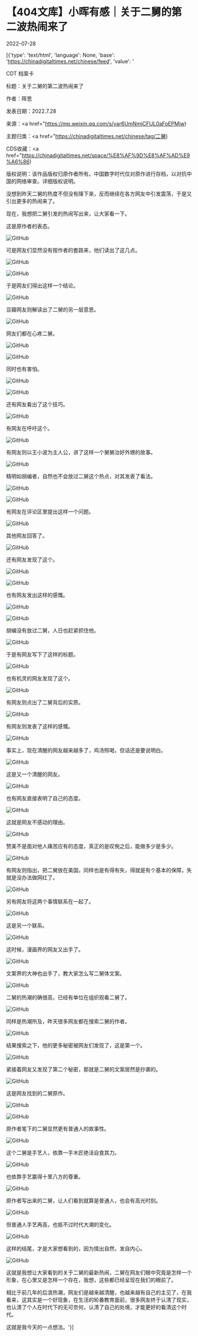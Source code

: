 # 【404文库】小晖有感｜关于二舅的第二波热闹来了

2022-07-28

[{'type': 'text/html', 'language': None, 'base': 'https://chinadigitaltimes.net/chinese/feed', 'value': '

CDT 档案卡

标题：关于二舅的第二波热闹来了

作者：晖思

发表日期：2022.7.28

来源：<a href="https://mp.weixin.qq.com/s/yar6UmNmjCFUL0aFoEPMjw)

主题归类：<a href="https://chinadigitaltimes.net/chinese/tag/二舅)

CDS收藏：<a href="https://chinadigitaltimes.net/space/%E8%AF%9D%E8%AF%AD%E9%A6%86)

版权说明：该作品版权归原作者所有。中国数字时代仅对原作进行存档，以对抗中国的网络审查。详细版权说明。





没想到昨天二舅的热度不但没有降下来，反而继续在各方网友中引发震荡，于是又引出更多的热闹来了。

现在，我想把二舅引发的热闹写出来，让大家看一下。

这是原作者的表态。

![GitHub](https://chinadigitaltimes.net/chinese/files/2022/07/post-684905-62e2414341dce.png)

可是网友们显然没有按作者的套路来，他们读出了这几点。

![GitHub](https://chinadigitaltimes.net/chinese/files/2022/07/post-684905-62e241434c447.png)

![GitHub](https://chinadigitaltimes.net/chinese/files/2022/07/post-684905-62e2414357ec1.png)

于是网友们得出这样一个结论。

![GitHub](https://chinadigitaltimes.net/chinese/files/2022/07/post-684905-62e2414360e14.png)

豆瓣网友则解读出了二舅的另一层意思。

![GitHub](https://chinadigitaltimes.net/chinese/files/2022/07/post-684905-62e241437157b.png)

网友们都在心疼二舅。

![GitHub](https://chinadigitaltimes.net/chinese/files/2022/07/post-684905-62e241437ff7a.png)

![GitHub](https://chinadigitaltimes.net/chinese/files/2022/07/post-684905-62e241438e58a.png)

同时也有害怕。

![GitHub](https://chinadigitaltimes.net/chinese/files/2022/07/post-684905-62e241439a7a2.png)

![GitHub](https://chinadigitaltimes.net/chinese/files/2022/07/post-684905-62e24143a651a.png)

还有网友看出了这个技巧。

![GitHub](https://chinadigitaltimes.net/chinese/files/2022/07/post-684905-62e24143bc324.png)

有网友在呼吁这个。

![GitHub](https://chinadigitaltimes.net/chinese/files/2022/07/post-684905-62e24143c9e7e.png)

有网友则以王小波为主人公，讲了这样一个舅舅治好外甥的故事。

![GitHub](https://chinadigitaltimes.net/chinese/files/2022/07/post-684905-62e24143de13d.png)

精明如胡编者，自然也不会放过二舅这个热点，对其发表了看法。

![GitHub](https://chinadigitaltimes.net/chinese/files/2022/07/post-684905-62e24143ef67c.png)

![GitHub](https://chinadigitaltimes.net/chinese/files/2022/07/post-684905-62e2414408d47.png)

有网友在评论区里提出这样一个问题。

![GitHub](https://chinadigitaltimes.net/chinese/files/2022/07/post-684905-62e24144125aa.png)

其他网友回答了。

![GitHub](https://chinadigitaltimes.net/chinese/files/2022/07/post-684905-62e241441d047.png)

还有网友发现了这个。

![GitHub](https://chinadigitaltimes.net/chinese/files/2022/07/post-684905-62e241442876b.png)

![GitHub](https://chinadigitaltimes.net/chinese/files/2022/07/post-684905-62e24144339a2.png)

也有网友发出这样的感慨。

![GitHub](https://chinadigitaltimes.net/chinese/files/2022/07/post-684905-62e241443cfc2.png)

![GitHub](https://chinadigitaltimes.net/chinese/files/2022/07/post-684905-62e241444658b.png)

胡编没有放过二舅，人日也赶紧抓住他。

![GitHub](https://chinadigitaltimes.net/chinese/files/2022/07/post-684905-62e241445d2d2.png)

于是有网友写下了这样的标题。

![GitHub](https://chinadigitaltimes.net/chinese/files/2022/07/post-684905-62e2414465ca5.png)

也有机灵的网友发现了这个。

![GitHub](https://chinadigitaltimes.net/chinese/files/2022/07/post-684905-62e241447208a.png)

有网友则点出了二舅背后的实质。

![GitHub](https://chinadigitaltimes.net/chinese/files/2022/07/post-684905-62e241447fb1a.png)

有网友则发表了这样的感慨。

![GitHub](https://chinadigitaltimes.net/chinese/files/2022/07/post-684905-62e2414491dfb.png)

事实上，现在清醒的网友越来越多了，鸡汤照喝，但话还是要说明白。

![GitHub](https://chinadigitaltimes.net/chinese/files/2022/07/post-684905-62e24144a051d.png)

这是又一个清醒的网友。

![GitHub](https://chinadigitaltimes.net/chinese/files/2022/07/post-684905-62e24144b17e2.png)

也有网友直接表明了自己的态度。

![GitHub](https://chinadigitaltimes.net/chinese/files/2022/07/post-684905-62e24144b904b.png)

这就是网友不感动的理由。

![GitHub](https://chinadigitaltimes.net/chinese/files/2022/07/post-684905-62e24144c2111.png)

赞美不是面对他人痛苦应有的态度，真正的是叹惋之后，能做多少是多少。

![GitHub](https://chinadigitaltimes.net/chinese/files/2022/07/post-684905-62e24144cbb77.png)

有网友则指出，把二舅放在美国，同样也是有得有失，得就是有个基本的保障，失就是没办法做网红了。

![GitHub](https://chinadigitaltimes.net/chinese/files/2022/07/post-684905-62e24144e1668.png)

另有网友将这两个事情联系在一起了。

![GitHub](https://chinadigitaltimes.net/chinese/files/2022/07/post-684905-62e24144ed48f.png)

这是另一个联系。

![GitHub](https://chinadigitaltimes.net/chinese/files/2022/07/post-684905-62e2414507be0.png)

这时候，漫画界的网友又出手了。

![GitHub](https://chinadigitaltimes.net/chinese/files/2022/07/post-684905-62e2414524295.png)

文案界的大神也出手了，教大家怎么写二舅体文案。

![GitHub](https://chinadigitaltimes.net/chinese/files/2022/07/post-684905-62e24145316b1.png)

二舅的热潮的确很高，已经有单位在组织观看二舅了。

![GitHub](https://chinadigitaltimes.net/chinese/files/2022/07/post-684905-62e2414545bf2.png)

同样是热潮所及，昨天很多网友都在搜索二舅的作者。

![GitHub](https://chinadigitaltimes.net/chinese/files/2022/07/post-684905-62e241454ee68.png)

结果搜索之下，他的更多秘密被网友们发现了，这是第一个。

![GitHub](https://chinadigitaltimes.net/chinese/files/2022/07/post-684905-62e241456305b.png)

紧接着网友又发现了第二个秘密，那就是二舅的文案居然是抄袭的。

![GitHub](https://chinadigitaltimes.net/chinese/files/2022/07/post-684905-62e24145717d4.png)

这是网友找到的二舅原作。

![GitHub](https://chinadigitaltimes.net/chinese/files/2022/07/post-684905-62e241457ae42.png)

![GitHub](https://chinadigitaltimes.net/chinese/files/2022/07/post-684905-62e2414582bd5.png)

原作者笔下的二舅显然更有普通人的故事性。

![GitHub](https://chinadigitaltimes.net/chinese/files/2022/07/post-684905-62e241458b6e6.png)

这个二舅是手艺人，依靠一手木匠绝活自食其力。

![GitHub](https://chinadigitaltimes.net/chinese/files/2022/07/post-684905-62e2414592bdd.png)

也依靠手艺赢得十里八方的尊重。

![GitHub](https://chinadigitaltimes.net/chinese/files/2022/07/post-684905-62e241459d637.png)

原作者写出来的二舅，让人们看到就算是普通人，也会有高光时刻。

![GitHub](https://chinadigitaltimes.net/chinese/files/2022/07/post-684905-62e24145a6391.png)

但普通人手艺再高，也抵不过时代大潮的变化。

![GitHub](https://chinadigitaltimes.net/chinese/files/2022/07/post-684905-62e24145b031f.png)

这样的结尾，才是大家想看到的，因为情出自然，发自内心。

![GitHub](https://chinadigitaltimes.net/chinese/files/2022/07/post-684905-62e24145bc7e7.png)

这就是我想让大家看到的关于二舅的最新热闹，二舅在网友们眼中究竟是怎样一个形象，在心里又是怎样一个存在，我想，这些都已经呈现在我们的眼前了。

相比于前几年的后浪热潮，网友们是越来越清醒，也越来越有自己的主见了，在我看来，这其实是一个好现象，在生活的轮番教育面前，很多网友终于认清了现实，也认清了个人在时代下的无可奈何，认清了自己的处境，才能更好的看清这个时代。

这就是我今天的一点想法。'}]